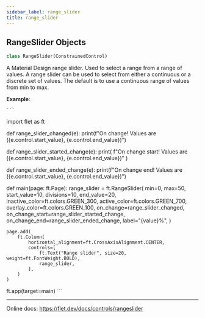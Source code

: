 ```yaml
---
sidebar_label: range_slider
title: range_slider
---
```


## RangeSlider Objects

```python
class RangeSlider(ConstrainedControl)
```

A Material Design range slider. Used to select a range from a range of values.
A range slider can be used to select from either a continuous or a discrete set of values.
The default is to use a continuous range of values from min to max.

**Example**:

    ```
import flet as ft


def range_slider_changed(e):
    print(f"On change! Values are ({e.control.start_value}, {e.control.end_value})")


def range_slider_started_change(e):
    print(
        f"On change start! Values are ({e.control.start_value}, {e.control.end_value})"
    )


def range_slider_ended_change(e):
    print(f"On change end! Values are ({e.control.start_value}, {e.control.end_value})")


def main(page: ft.Page):
    range_slider = ft.RangeSlider(
        min=0,
        max=50,
        start_value=10,
        divisions=10,
        end_value=20,
        inactive_color=ft.colors.GREEN_300,
        active_color=ft.colors.GREEN_700,
        overlay_color=ft.colors.GREEN_100,
        on_change=range_slider_changed,
        on_change_start=range_slider_started_change,
        on_change_end=range_slider_ended_change,
        label="{value}%",
    )

    page.add(
        ft.Column(
            horizontal_alignment=ft.CrossAxisAlignment.CENTER,
            controls=[
                ft.Text("Range slider", size=20, weight=ft.FontWeight.BOLD),
                range_slider,
            ],
        )
    )


ft.app(target=main)
    ```
  
  -----
  
  Online docs: https://flet.dev/docs/controls/rangeslider

